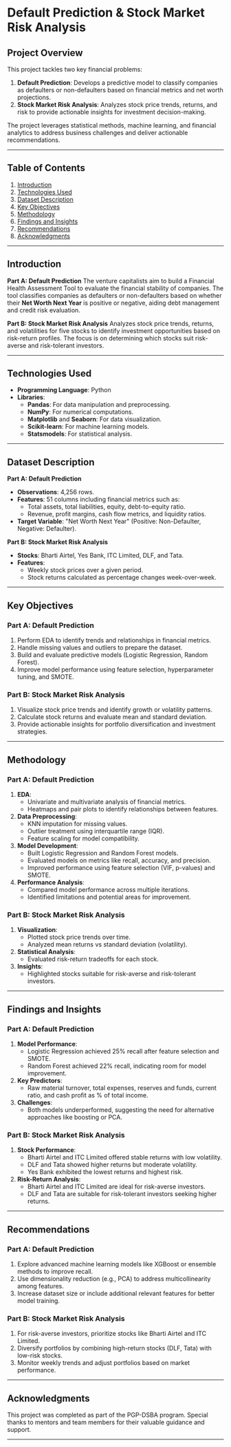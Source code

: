 # Default Prediction & Stock Market Risk Analysis

## **Project Overview**
This project tackles two key financial problems:
1. **Default Prediction**: Develops a predictive model to classify companies as defaulters or non-defaulters based on financial metrics and net worth projections.
2. **Stock Market Risk Analysis**: Analyzes stock price trends, returns, and risk to provide actionable insights for investment decision-making.

The project leverages statistical methods, machine learning, and financial analytics to address business challenges and deliver actionable recommendations.

---

## **Table of Contents**
1. [Introduction](#introduction)
2. [Technologies Used](#technologies-used)
3. [Dataset Description](#dataset-description)
4. [Key Objectives](#key-objectives)
5. [Methodology](#methodology)
6. [Findings and Insights](#findings-and-insights)
7. [Recommendations](#recommendations)
8. [Acknowledgments](#acknowledgments)

---

## **Introduction**
**Part A: Default Prediction**
The venture capitalists aim to build a Financial Health Assessment Tool to evaluate the financial stability of companies. The tool classifies companies as defaulters or non-defaulters based on whether their **Net Worth Next Year** is positive or negative, aiding debt management and credit risk evaluation.

**Part B: Stock Market Risk Analysis**
Analyzes stock price trends, returns, and volatilities for five stocks to identify investment opportunities based on risk-return profiles. The focus is on determining which stocks suit risk-averse and risk-tolerant investors.

---

## **Technologies Used**
- **Programming Language**: Python
- **Libraries**:
  - **Pandas**: For data manipulation and preprocessing.
  - **NumPy**: For numerical computations.
  - **Matplotlib** and **Seaborn**: For data visualization.
  - **Scikit-learn**: For machine learning models.
  - **Statsmodels**: For statistical analysis.

---

## **Dataset Description**
**Part A: Default Prediction**
- **Observations**: 4,256 rows.
- **Features**: 51 columns including financial metrics such as:
  - Total assets, total liabilities, equity, debt-to-equity ratio.
  - Revenue, profit margins, cash flow metrics, and liquidity ratios.
- **Target Variable**: "Net Worth Next Year" (Positive: Non-Defaulter, Negative: Defaulter).

**Part B: Stock Market Risk Analysis**
- **Stocks**: Bharti Airtel, Yes Bank, ITC Limited, DLF, and Tata.
- **Features**:
  - Weekly stock prices over a given period.
  - Stock returns calculated as percentage changes week-over-week.

---

## **Key Objectives**
### **Part A: Default Prediction**
1. Perform EDA to identify trends and relationships in financial metrics.
2. Handle missing values and outliers to prepare the dataset.
3. Build and evaluate predictive models (Logistic Regression, Random Forest).
4. Improve model performance using feature selection, hyperparameter tuning, and SMOTE.

### **Part B: Stock Market Risk Analysis**
1. Visualize stock price trends and identify growth or volatility patterns.
2. Calculate stock returns and evaluate mean and standard deviation.
3. Provide actionable insights for portfolio diversification and investment strategies.

---

## **Methodology**
### **Part A: Default Prediction**
1. **EDA**:
   - Univariate and multivariate analysis of financial metrics.
   - Heatmaps and pair plots to identify relationships between features.
2. **Data Preprocessing**:
   - KNN imputation for missing values.
   - Outlier treatment using interquartile range (IQR).
   - Feature scaling for model compatibility.
3. **Model Development**:
   - Built Logistic Regression and Random Forest models.
   - Evaluated models on metrics like recall, accuracy, and precision.
   - Improved performance using feature selection (VIF, p-values) and SMOTE.
4. **Performance Analysis**:
   - Compared model performance across multiple iterations.
   - Identified limitations and potential areas for improvement.

### **Part B: Stock Market Risk Analysis**
1. **Visualization**:
   - Plotted stock price trends over time.
   - Analyzed mean returns vs standard deviation (volatility).
2. **Statistical Analysis**:
   - Evaluated risk-return tradeoffs for each stock.
3. **Insights**:
   - Highlighted stocks suitable for risk-averse and risk-tolerant investors.

---

## **Findings and Insights**
### **Part A: Default Prediction**
1. **Model Performance**:
   - Logistic Regression achieved 25% recall after feature selection and SMOTE.
   - Random Forest achieved 22% recall, indicating room for model improvement.
2. **Key Predictors**:
   - Raw material turnover, total expenses, reserves and funds, current ratio, and cash profit as % of total income.
3. **Challenges**:
   - Both models underperformed, suggesting the need for alternative approaches like boosting or PCA.

### **Part B: Stock Market Risk Analysis**
1. **Stock Performance**:
   - Bharti Airtel and ITC Limited offered stable returns with low volatility.
   - DLF and Tata showed higher returns but moderate volatility.
   - Yes Bank exhibited the lowest returns and highest risk.
2. **Risk-Return Analysis**:
   - Bharti Airtel and ITC Limited are ideal for risk-averse investors.
   - DLF and Tata are suitable for risk-tolerant investors seeking higher returns.

---

## **Recommendations**
### **Part A: Default Prediction**
1. Explore advanced machine learning models like XGBoost or ensemble methods to improve recall.
2. Use dimensionality reduction (e.g., PCA) to address multicollinearity among features.
3. Increase dataset size or include additional relevant features for better model training.

### **Part B: Stock Market Risk Analysis**
1. For risk-averse investors, prioritize stocks like Bharti Airtel and ITC Limited.
2. Diversify portfolios by combining high-return stocks (DLF, Tata) with low-risk stocks.
3. Monitor weekly trends and adjust portfolios based on market performance.

---

## **Acknowledgments**
This project was completed as part of the PGP-DSBA program. Special thanks to mentors and team members for their valuable guidance and support.

---
